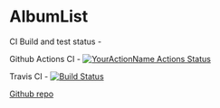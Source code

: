 # AlbumList

CI Build and test status - 

Github Actions CI - [![YourActionName Actions Status](https://github.com/abin0992/AlbumList/workflows/CI/badge.svg)](https://github.com/abin0992/AlbumList/actions)

Travis CI - [![Build Status](https://travis-ci.com/abin0992/AlbumList.svg?branch=main)](https://travis-ci.com/abin0992/AlbumList)

[Github repo](https://github.com/abin0992/AlbumList)
